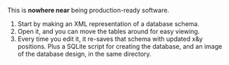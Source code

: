This is **nowhere near** being production-ready software.

1. Start by making an XML representation of a database schema.
2. Open it, and you can move the tables around for easy viewing.
3. Every time you edit it, it re-saves that schema with updated x&y positions. 
Plus a SQLite script for creating the database, and an image of the database design, in the same directory.